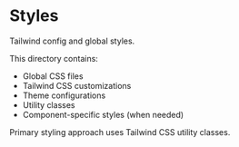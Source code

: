 # Styles

Tailwind config and global styles.

This directory contains:
- Global CSS files
- Tailwind CSS customizations
- Theme configurations
- Utility classes
- Component-specific styles (when needed)

Primary styling approach uses Tailwind CSS utility classes.
